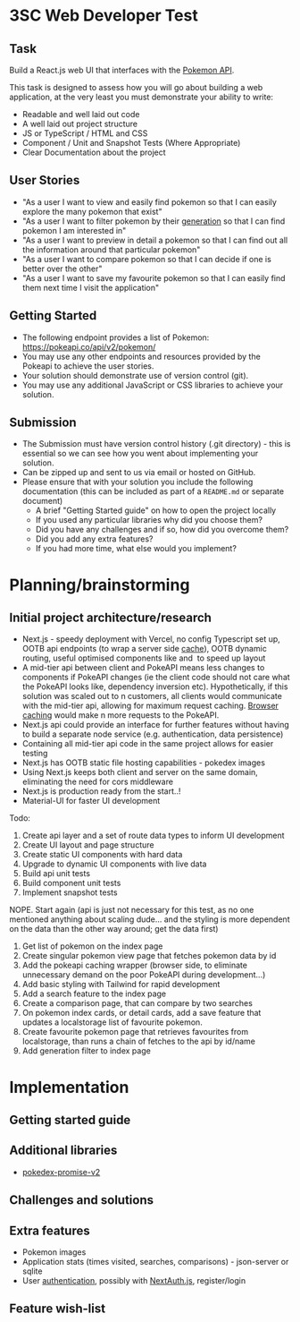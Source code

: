 # 3SC Web Developer Test

## Task

Build a React.js web UI that interfaces with the [Pokemon API](https://pokeapi.co).

This task is designed to assess how you will go about building a web application, at the very least you must demonstrate your ability to write:

- Readable and well laid out code
- A well laid out project structure
- JS or TypeScript / HTML and CSS
- Component / Unit and Snapshot Tests (Where Appropriate)
- Clear Documentation about the project

## User Stories

- "As a user I want to view and easily find pokemon so that I can easily explore the many pokemon that exist"
- "As a user I want to filter pokemon by their [generation](https://pokeapi.co/docs/v2#generations) so that I can find pokemon I am interested in"
- "As a user I want to preview in detail a pokemon so that I can find out all the information around that particular pokemon"
- "As a user I want to compare pokemon so that I can decide if one is better over the other"
- "As a user I want to save my favourite pokemon so that I can easily find them next time I visit the application"

## Getting Started

- The following endpoint provides a list of Pokemon: https://pokeapi.co/api/v2/pokemon/
- You may use any other endpoints and resources provided by the Pokeapi to achieve the user stories.
- Your solution should demonstrate use of version control (git).
- You may use any additional JavaScript or CSS libraries to achieve your solution.

## Submission

- The Submission must have version control history (.git directory) - this is essential so we can see how you went about implementing your solution.
- Can be zipped up and sent to us via email or hosted on GitHub.
- Please ensure that with your solution you include the following documentation (this can be included as part of a `README.md` or separate document)
  - A brief "Getting Started guide" on how to open the project locally
  - If you used any particular libraries why did you choose them?
  - Did you have any challenges and if so, how did you overcome them?
  - Did you add any extra features?
  - If you had more time, what else would you implement?

# Planning/brainstorming

## Initial project architecture/research

- Next.js - speedy deployment with Vercel, no config Typescript set up, OOTB api endpoints (to wrap a server side [cache](https://github.com/PokeAPI/pokedex-promise-v2)), OOTB dynamic routing, useful optimised components like <Head /> and <Image /> to speed up layout
- A mid-tier api between client and PokeAPI means less changes to components if PokeAPI changes (ie the client code should not care what the PokeAPI looks like, dependency inversion etc). Hypothetically, if this solution was scaled out to n customers, all clients would communicate with the mid-tier api, allowing for maximum request caching. [Browser caching](https://github.com/PokeAPI/pokeapi-js-wrapper) would make n more requests to the PokeAPI.
- Next.js api could provide an interface for further features without having to build a separate node service (e.g. authentication, data persistence)
- Containing all mid-tier api code in the same project allows for easier testing
- Next.js has OOTB static file hosting capabilities - pokedex images
- Using Next.js keeps both client and server on the same domain, eliminating the need for cors middleware
- Next.js is production ready from the start..!
- Material-UI for faster UI development

Todo:

1. Create api layer and a set of route data types to inform UI development
2. Create UI layout and page structure
3. Create static UI components with hard data
4. Upgrade to dynamic UI components with live data
5. Build api unit tests
6. Build component unit tests
7. Implement snapshot tests

NOPE. Start again (api is just not necessary for this test, as no one mentioned anything about scaling dude... and the styling is more dependent on the data than the other way around; get the data first)

1. Get list of pokemon on the index page
2. Create singular pokemon view page that fetches pokemon data by id
3. Add the pokeapi caching wrapper (browser side, to eliminate unnecessary demand on the poor PokeAPI during development...)
4. Add basic styling with Tailwind for rapid development
5. Add a search feature to the index page
6. Create a comparison page, that can compare by two searches
7. On pokemon index cards, or detail cards, add a save feature that updates a localstorage list of favourite pokemon.
8. Create favourite pokemon page that retrieves favourites from localstorage, than runs a chain of fetches to the api by id/name
9. Add generation filter to index page

# Implementation

## Getting started guide

## Additional libraries

- [pokedex-promise-v2](https://github.com/PokeAPI/pokedex-promise-v2)

## Challenges and solutions

## Extra features

- Pokemon images
- Application stats (times visited, searches, comparisons) - json-server or sqlite
- User [authentication](https://next-with-iron-session.vercel.app/), possibly with [NextAuth.js](https://github.com/nextauthjs/next-auth-example), register/login

## Feature wish-list
